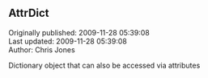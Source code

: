 ## AttrDict  
Originally published: 2009-11-28 05:39:08  
Last updated: 2009-11-28 05:39:08  
Author: Chris Jones  
  
Dictionary object that can also be accessed via attributes